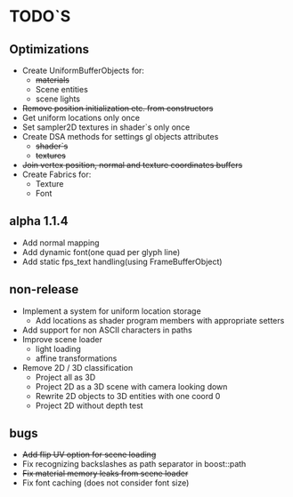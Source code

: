 # TODO`S

## Optimizations
* Create UniformBufferObjects for:
  * ~~materials~~
  * Scene entities
  * scene lights
* ~~Remove position initialization etc. from constructors~~
* Get uniform locations only once
* Set sampler2D textures in shader`s only once
* Create DSA methods for settings gl objects attributes
  * ~~shader`s~~
  * ~~textures~~
* ~~Join vertex position, normal and texture coordinates buffers~~
* Create Fabrics for:
  * Texture
  * Font

## alpha 1.1.4
* Add normal mapping
* Add dynamic font(one quad per glyph line)
* Add static fps_text handling(using FrameBufferObject)

## non-release
* Implement a system for uniform location storage  
  * Add locations as shader program members with appropriate setters
* Add support for non ASCII characters in paths
* Improve scene loader
  * light loading
  * affine transformations
* Remove 2D / 3D classification
  * Project all as 3D
  * Project 2D as a 3D scene with camera looking down
  * Rewrite 2D objects to 3D entities with one coord 0
  * Project 2D without depth test

## bugs
* ~~Add flip UV option for scene loading~~
* Fix recognizing backslashes as path separator in boost::path
* ~~Fix material memory leaks from scene loader~~
* Fix font caching (does not consider font size)
